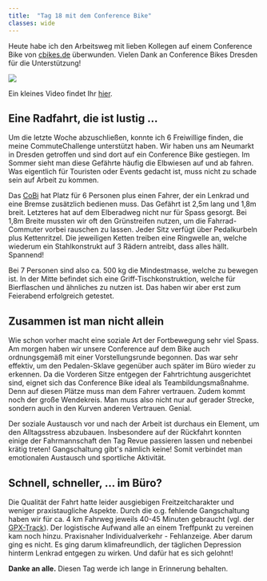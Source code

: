 ```yaml
---
title:  "Tag 18 mit dem Conference Bike"
classes: wide
---
```


Heute habe ich den Arbeitsweg mit lieben Kollegen auf einem Conference Bike von [cbikes.de](http://www.cbikes.de/index-2.html) überwunden. Vielen Dank an Conference Bikes Dresden für die Unterstützung!

![]({{site.baseurl}}/assets/images/ConferenceBike_1028x.png)

Ein kleines Video findet Ihr [hier](https://youtu.be/AFxHm7kMrm8).

## Eine Radfahrt, die ist lustig ...

Um die letzte Woche abzuschließen, konnte ich 6 Freiwillige finden, die meine CommuteChallenge unterstützt haben. Wir haben uns am Neumarkt in Dresden getroffen und sind dort auf ein Conference Bike gestiegen. Im Sommer sieht man diese Gefährte häufig die Elbwiesen auf und ab fahren. Was eigentlich für Touristen oder Events gedacht ist, muss nicht zu schade sein auf Arbeit zu kommen.

Das [CoBi](http://www.cbikes.de/indexd0e0.html?id=319) hat Platz für 6 Personen plus einen Fahrer, der ein Lenkrad und eine Bremse zusätzlich bedienen muss. Das Gefährt ist 2,5m lang und 1,8m breit. Letzteres hat auf dem Elberadweg nicht nur für Spass gesorgt. Bei 1,8m Breite mussten wir oft den Grünstreifen nutzen, um die Fahrrad-Commuter vorbei rauschen zu lassen. Jeder Sitz verfügt über Pedalkurbeln plus Kettenritzel. Die jeweiligen Ketten treiben eine Ringwelle an, welche wiederum ein Stahlkonstrukt auf 3 Rädern antreibt, dass alles hällt. Spannend!

Bei 7 Personen sind also ca. 500 kg die Mindestmasse, welche zu bewegen ist. In der Mitte befindet sich eine Griff-Tischkonstruktion, welche für Bierflaschen und ähnliches zu nutzen ist. Das haben wir aber erst zum Feierabend erfolgreich getestet.

## Zusammen ist man nicht allein

Wie schon vorher macht eine soziale Art der Fortbewegung sehr viel Spass. Am morgen haben wir unsere Conference auf dem Bike auch ordnungsgemäß mit einer Vorstellungsrunde begonnen. Das war sehr effektiv, um den Pedalen-Sklave gegenüber auch später im Büro wieder zu erkennen. Da die Vorderen Sitze entgegen der Fahrtrichtung ausgerichtet sind, eignet sich das Conference Bike ideal als Teambildungsmaßnahme. Denn auf diesen Plätze muss man dem Fahrer vertrauen. Zudem kommt noch der große Wendekreis. Man muss also nicht nur auf gerader Strecke, sondern auch in den Kurven anderen Vertrauen. Genial.

Der soziale Austausch vor und nach der Arbeit ist durchaus ein Element, um den Alltagsstress abzubauen. Insbesondere auf der Rückfahrt konnten einige der Fahrmannschaft den Tag Revue passieren lassen und nebenbei krätig treten! Gangschaltung gibt's nämlich keine! Somit verbindet man emotionalen Austausch und sportliche Aktivität. 

## Schnell, schneller, ... im Büro?

Die Qualität der Fahrt hatte leider ausgiebigen Freitzeitcharakter und weniger praxistaugliche Aspekte. Durch die o.g. fehlende Gangschaltung haben wir für ca. 4 km Fahrweg jeweils 40-45 Minuten gebraucht (vgl. der [GPX-Track]({{site.baseurl}}/assets/images/2019-05-28_09-36_Tue.gpx)). Der logistische Aufwand alle an einem Treffpunkt zu vereinen kam noch hinzu. Praxisnaher Individualverkehr - Fehlanzeige. Aber darum ging es nicht. Es ging darum klimafreundlich, der täglichen Depression hinterm Lenkrad entgegen zu wirken. Und dafür hat es sich gelohnt! 

**Danke an alle.** Diesen Tag werde ich lange in Erinnerung behalten.
